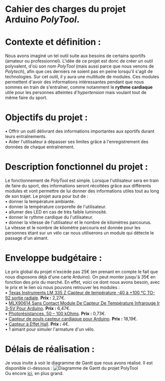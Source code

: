 <h1>Cahier des charges du projet Arduino <em>PolyTool</em>.</h1>


<h1>Contexte et définition :</h1>
Nous avons imaginé un tel outil suite aux besoins de certains sportifs (amateur ou professionnel). L'idée de ce projet est donc de créer un outil polyvalent, d'où son nom <em>PolyTool</em> (mais aussi parce que nous venons de <em>Polytech</em>), afin que ces derniers ne soient pas en peine lorsqu'il s'agit de technologies. Sur cet outil, il y aura une multitude de modules. Ces modules permettent d'avoir des informations intéressantes pendant que nous sommes en train de s'entraîner, comme notamment le <strong>rythme cardiaque</strong> utile pour les personnes atteintes d'<em>hypertension</em> mais voulant tout de même faire du sport.
<h1>Objectifs du projet :</h1>
• Offrir un outil délivrant des informations importantes aux sportifs durant leurs entraînements.
<br>
• Aider l'utilisateur à dépasser ses limites grâce à l'enregistrement des données de chaque entraînement. 
<h1>Description fonctionnel du projet :</h1>
Le fonctionnement de <em>PolyTool</em> est simple. Lorsque l'utilisateur sera en train de faire du sport, des informations seront récoltées grâce aux différents modules et vont permettre de lui donner des informations utiles tout au long de son trajet.
Le projet aura pour but de :
<br>
• donner la température ambiante.
<br>
• donner la température corporelle de l'utilisateur.
<br>
• allumer des LED en cas de très faible luminosité.
<br>
• donner le rythme cardique du l'utilisateur.
<br>
• donner la vitesse de l'utilisateur et le nombre de kilomètres parcourus.
<br>
La vitesse et le nombre de kilomètre parcouris est donnée pour les personnes étant sur un vélo car nous utiliserons un module qui détecte le passage d'un aimant.
<h1>Enveloppe budgétaire :</h1>
Le prix global du projet n'excède pas 25€ (en prenant en compte le fait que nous disposons déjà d'une carte Arduino). On peut monter jusqu'à 35€ en fonction des prix du marché.
En effet, voici ce dont nous avons besoin, avec le prix et le lien où nous pouvons retrouver les modules :
<br>
  • <a href="https://www.conrad.fr/p/texas-instruments-lm-335-z-capteur-de-temperature-40-a-100-c-to-92-sortie-radiale-176656">Texas Instruments LM 335 Z Capteur de température -40 à +100 °C TO-92 sortie radiale</a>.
  <strong>Prix :</strong> 2,27€.
<br>
  • <a href="https://www.amazon.fr/MLX90614-Contact-Capteur-Temp%C3%A9rature-Infrarouge/dp/B0752D444T/">MLX90614 Sans Contact Module De Capteur De Température Infrarouge Ir 3-5V Pour Arduino</a>.
  <strong>Prix :</strong> 6,47€.
<br>
  • <a href="https://www.amazon.fr/Sodial-20x-Photorésistances-50-100-kOhms/dp/B00HUHC9D2/">Photorésistances, 50 – 100 kOhms</a>.
  <strong>Prix :</strong> 0,73€.
<br>
  • <a href="https://www.amazon.fr/Capteur-pouls-capteur-cardiaque-Arduino/dp/B01DKET4LS">Capteur de pouls capteur cardiaque pour Arduino</a>.
  <strong>Prix :</strong> 18,19€.
<br>
  • <a href="https://www.amazon.fr/Daorier-magn%C3%A9tique-lin%C3%A9aire-Capteur-Arduino/dp/B06WWHZ4C6/">Capteur à Effet Hall</a>.
  <strong>Prix :</strong> 4€.
<br>
  • 1 aimant pour simuler l'armature d'un vélo.
<h1>Délais de réalisation :</h1>
Je vous invite à voir le diagramme de Gantt que nous avons réalisé. Il est disponible ci-dessous :
<img src="https://raw.githubusercontent.com/PolyTool/PolyTool/master/Ressources/Diagramme%20de%20Gantt.png" alt="Diagramme de Gantt du projet PolyTool"/>
<br>
Ou encore <a href="https://raw.githubusercontent.com/PolyTool/PolyTool/master/Ressources/Diagramme%20de%20Gantt.png">ici</a>, en plus grand.
